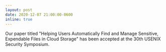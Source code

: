 ```yaml
---
layout: post
date: 2020-12-07 21:00:00-0600
inline: true
---
```


Our paper titled "Helping Users Automatically Find and Manage Sensitive, Expendable Files in Cloud Storage" has been accepted at the 30th USENIX Security Symposium.
